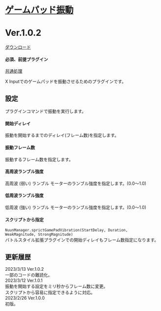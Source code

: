 # [ゲームパッド振動](https://raw.githubusercontent.com/nuun888/MZ/master/NUUN_GamePadVibration.js)
# Ver.1.0.2
[ダウンロード](https://raw.githubusercontent.com/nuun888/MZ/master/NUUN_GamePadVibration.js)
#### 必須、前提プラグイン
[共通処理](https://github.com/nuun888/MZ/blob/master/README/Base.md)  

X Inputでのゲームパッドを振動させるためのプラグインです。  

## 設定
プラグインコマンドで振動を実行します。  
#### 開始ディレイ
振動を開始するまでのディレイ(フレーム数)を指定します。  

#### 振動フレーム数
振動するフレーム数を指定します。  

#### 高周波ランブル強度
高周波 (弱い) ランブル モーターのランブル強度を指定します。(0.0～1.0)  

#### 低周波ランブル強度
低周波 (強い) ランブル モーターのランブル強度を指定します。(0.0～1.0)  

#### スクリプトから指定
`NuunManager.sprictGamePadVibration(StartDelay, Duration, WeakMagnitude, StrongMagnitude)`  
バトルスタイル拡張プラグインでの開始ディレイもフレーム数指定になります。  

## 更新履歴 
2023/3/13 Ver.1.0.2  
一部のコードの難読化。  
2023/3/12 Ver.1.0.1  
振動を開始する設定をミリ秒からフレーム数に変更。  
スクリプトから容易に指定できるように対応。  
2023/2/26 Ver.1.0.0  
初版。  
